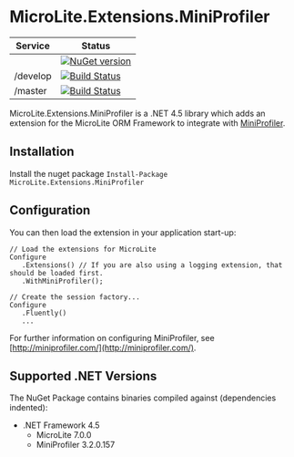 MicroLite.Extensions.MiniProfiler
=================================

|Service|Status|
|-------|------|
||[![NuGet version](https://badge.fury.io/nu/MicroLite.Extensions.MiniProfiler.svg)](http://badge.fury.io/nu/MicroLite.Extensions.MiniProfiler)|
|/develop|[![Build Status](https://dev.azure.com/trevorpilley/MicroLite-ORM/_apis/build/status/MicroLite-ORM.MicroLite.Extensions.MiniProfiler?branchName=develop)](https://dev.azure.com/trevorpilley/MicroLite-ORM/_build/latest?definitionId=31&branchName=develop)|
|/master|[![Build Status](https://dev.azure.com/trevorpilley/MicroLite-ORM/_apis/build/status/MicroLite-ORM.MicroLite.Extensions.MiniProfiler?branchName=master)](https://dev.azure.com/trevorpilley/MicroLite-ORM/_build/latest?definitionId=31&branchName=master)|

MicroLite.Extensions.MiniProfiler is a .NET 4.5 library which adds an extension for the MicroLite ORM Framework to integrate with [MiniProfiler](http://miniprofiler.com/).

## Installation

Install the nuget package `Install-Package MicroLite.Extensions.MiniProfiler`

## Configuration

You can then load the extension in your application start-up:

    // Load the extensions for MicroLite
    Configure
       .Extensions() // If you are also using a logging extension, that should be loaded first.
       .WithMiniProfiler();

    // Create the session factory...
    Configure
       .Fluently()
       ...

For further information on configuring MiniProfiler, see [http://miniprofiler.com/](http://miniprofiler.com/).

## Supported .NET Versions

The NuGet Package contains binaries compiled against (dependencies indented):

* .NET Framework 4.5
  * MicroLite 7.0.0
  * MiniProfiler 3.2.0.157
